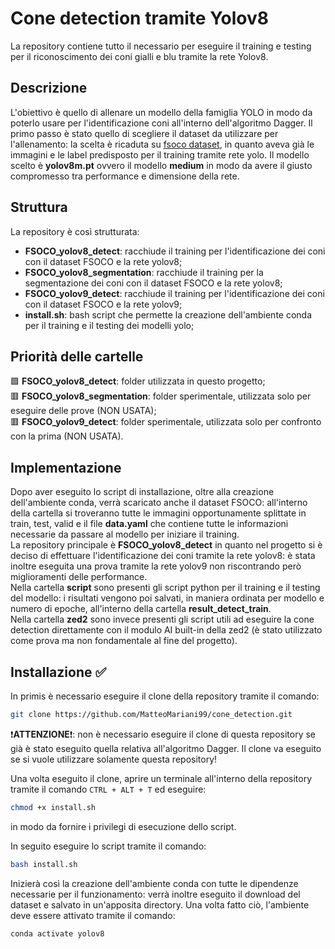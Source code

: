 # Cone detection tramite Yolov8
La repository contiene tutto il necessario per eseguire il training e testing per il riconoscimento dei coni gialli e blu tramite la rete Yolov8.

## Descrizione
L'obiettivo è quello di allenare un modello della famiglia YOLO in modo da poterlo usare per l'identificazione coni all'interno dell'algoritmo Dagger. Il primo passo è stato quello di scegliere il dataset da utilizzare per l'allenamento: la scelta è ricaduta su [fsoco dataset](https://universe.roboflow.com/fmdv/fsoco-kxq3s), in quanto aveva già le immagini e le label predisposto per il training tramite rete yolo. Il modello scelto è **yolov8m.pt** ovvero il modello **medium** in modo da avere il giusto compromesso tra performance e dimensione della rete.


## Struttura 
La repository è così strutturata:
- **FSOCO_yolov8_detect**: racchiude il training per l'identificazione dei coni con il dataset FSOCO e la rete yolov8;
- **FSOCO_yolov8_segmentation**: racchiude il training per la segmentazione dei coni con il dataset FSOCO e la rete yolov8;
- **FSOCO_yolov9_detect**: racchiude il training per l'identificazione dei coni con il dataset FSOCO e la rete yolov9;
- **install.sh**: bash script che permette la creazione dell'ambiente conda per il training e il testing dei modelli yolo;

## Priorità delle cartelle

🟩 **FSOCO_yolov8_detect**: folder utilizzata in questo progetto;\
🟥 **FSOCO_yolov8_segmentation**: folder sperimentale, utilizzata solo per eseguire delle prove (NON USATA);\
🟥 **FSOCO_yolov9_detect**: folder sperimentale, utilizzata solo per confronto con la prima (NON USATA).

## Implementazione
Dopo aver eseguito lo script di installazione, oltre alla creazione dell'ambiente conda, verrà scaricato anche il dataset FSOCO: all'interno della cartella si troveranno tutte le immagini opportunamente splittate in train, test, valid e il file **data.yaml** che contiene tutte le informazioni necessarie da passare al modello per iniziare il training.\
La repository principale è **FSOCO_yolov8_detect** in quanto nel progetto si è deciso di effettuare l'identificazione dei coni tramite la rete yolov8: è stata inoltre eseguita una prova tramite la rete yolov9 non riscontrando però miglioramenti delle performance.\
Nella cartella **script** sono presenti gli script python per il training e il testing del modello: i risultati vengono poi salvati, in maniera ordinata per modello e numero di epoche, all'interno della cartella **result_detect_train**.\
Nella cartella **zed2** sono invece presenti gli script utili ad eseguire la cone detection direttamente con il modulo AI built-in della zed2 (è stato utilizzato come prova ma non fondamentale al fine del progetto).





## Installazione ✅
In primis è necessario eseguire il clone della repository tramite il comando:
```bash
git clone https://github.com/MatteoMariani99/cone_detection.git
```
❗**ATTENZIONE**❗: non è necessario eseguire il clone di questa repository se già è stato eseguito quella relativa all'algoritmo Dagger. Il clone va eseguito se si vuole utilizzare solamente questa repository!

Una volta eseguito il clone, aprire un terminale all'interno della repository tramite il comando `CTRL + ALT + T` ed eseguire:

```bash
chmod +x install.sh
```
in modo da fornire i privilegi di esecuzione dello script.

In seguito eseguire lo script tramite il comando:
```bash
bash install.sh
```
Inizierà così la creazione dell'ambiente conda con tutte le dipendenze necessarie per il funzionamento: verrà inoltre eseguito il download del dataset e salvato in un'apposita directory.
Una volta fatto ciò, l'ambiente deve essere attivato tramite il comando:
```bash
conda activate yolov8
```
